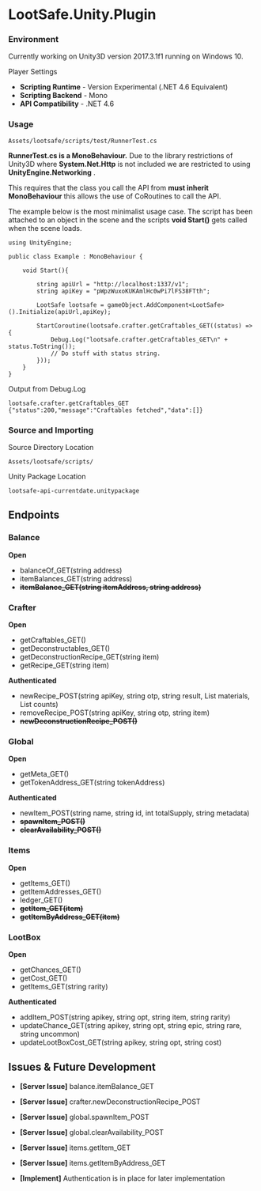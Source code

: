 # LootSafe.Unity.Plugin

### Environment

Currently working on Unity3D version 2017.3.1f1 running on Windows 10.

Player Settings

* **Scripting Runtime** - Version Experimental (.NET 4.6 Equivalent)
* **Scripting Backend** - Mono
* **API Compatibility** - .NET 4.6

### Usage

```
Assets/lootsafe/scripts/test/RunnerTest.cs
```
**RunnerTest.cs is a MonoBehaviour.** Due to the library restrictions of Unity3D where **System.Net.Http** is not included we are restricted to using **UnityEngine.Networking** . 

This requires that the class you call the API from **must inherit MonoBehaviour** this allows the use of CoRoutines to call the API.

The example below is the most minimalist usage case. The script has been attached to an object in the scene and the scripts **void Start()** gets called when the scene loads.

```
using UnityEngine;

public class Example : MonoBehaviour {

	void Start(){
    
        string apiUrl = "http://localhost:1337/v1";
        string apiKey = "pWpzWuxoKUKAmlHc0wPi7lFS38FTth";

        LootSafe lootsafe = gameObject.AddComponent<LootSafe>().Initialize(apiUrl,apiKey);

        StartCoroutine(lootsafe.crafter.getCraftables_GET((status) => {
            Debug.Log("lootsafe.crafter.getCraftables_GET\n" + status.ToString());
            // Do stuff with status string.
        }));
    }
}
```

Output from Debug.Log
```
lootsafe.crafter.getCraftables_GET
{"status":200,"message":"Craftables fetched","data":[]}
```

### Source and Importing

Source Directory Location
```
Assets/lootsafe/scripts/
```

Unity Package Location
```
lootsafe-api-currentdate.unitypackage
```

## Endpoints

### Balance

**Open**

* balanceOf_GET(string address)
* itemBalances_GET(string address)
* **~~itemBalance_GET(string itemAddress, string address)~~**

### Crafter

**Open**

* getCraftables_GET()
* getDeconstructables_GET()
* getDeconstructionRecipe_GET(string item)
* getRecipe_GET(string item)

**Authenticated**

* newRecipe_POST(string apiKey, string otp, string result, List<string> materials, List<string> counts)
* removeRecipe_POST(string apiKey, string otp, string item)
* **~~newDeconstructionRecipe_POST()~~**

### Global

**Open**

* getMeta_GET()
* getTokenAddress_GET(string tokenAddress)

**Authenticated**

* newItem_POST(string name, string id, int totalSupply, string metadata)
* **~~spawnItem_POST()~~**
* **~~clearAvailability_POST()~~**

### Items

**Open**

* getItems_GET()
* getItemAddresses_GET()
* ledger_GET()
* **~~getItem_GET(item)~~**
* **~~getItemByAddress_GET(item)~~**

### LootBox

**Open**

* getChances_GET()
* getCost_GET()
* getItems_GET(string rarity)

**Authenticated**

* addItem_POST(string apikey, string opt, string item, string rarity)
* updateChance_GET(string apikey, string opt, string epic, string rare, string uncommon)
* updateLootBoxCost_GET(string apikey, string opt, string cost)

## Issues & Future Development


* **[Server Issue]** balance.itemBalance_GET
* **[Server Issue]** crafter.newDeconstructionRecipe_POST
* **[Server Issue]** global.spawnItem_POST
* **[Server Issue]** global.clearAvailability_POST
* **[Server Issue]** items.getItem_GET
* **[Server Issue]** items.getItemByAddress_GET

* **[Implement]** Authentication is in place for later implementation